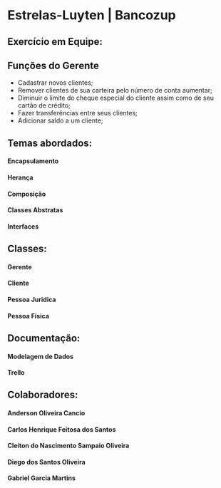 # Estrelas-Luyten | Bancozup
## Exercício em Equipe:

## Funções do Gerente 
- Cadastrar novos clientes; 
- Remover clientes de sua carteira pelo número de conta aumentar;  
- Diminuir o limite do cheque especial do cliente assim como de seu cartão de crédito; 
- Fazer transferências entre seus clientes;  
- Adicionar saldo a um cliente;

## Temas abordados:

#### Encapsulamento
#### Herança
#### Composição
#### Classes Abstratas
#### Interfaces

## Classes: 
#### Gerente
#### Cliente
#### Pessoa Juridica
#### Pessoa Física

## Documentação:
#### Modelagem de Dados
#### Trello

## Colaboradores:
#### Anderson Oliveira Cancio
#### Carlos Henrique Feitosa dos Santos
#### Cleiton do Nascimento Sampaio Oliveira
#### Diego dos Santos Oliveira
#### Gabriel Garcia Martins
